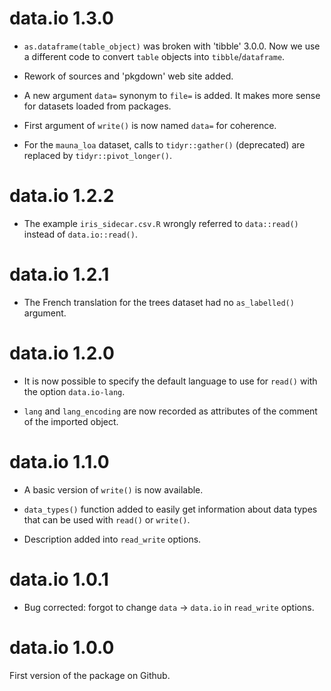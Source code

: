 # data.io 1.3.0

- `as.dataframe(table_object)` was broken with 'tibble' 3.0.0. Now we use a different code to convert `table` objects into `tibble`/`dataframe`. 

- Rework of sources and 'pkgdown' web site added.

- A new argument `data=` synonym to `file=` is added. It makes more sense for datasets loaded from packages.

- First argument of `write()` is now named `data=` for coherence.

- For the `mauna_loa` dataset, calls to `tidyr::gather()` (deprecated) are replaced by `tidyr::pivot_longer()`.

# data.io 1.2.2

- The example `iris_sidecar.csv.R` wrongly referred to `data::read()` instead of `data.io::read()`.

# data.io 1.2.1

- The French translation for the trees dataset had no `as_labelled()` argument.

# data.io 1.2.0

- It is now possible to specify the default language to use for `read()` with the option `data.io-lang`.

- `lang` and `lang_encoding` are now recorded as attributes of the comment of the imported object.

# data.io 1.1.0

- A basic version of `write()` is now available.

- `data_types()` function added to easily get information about data types that can be used with `read()` or `write()`.

- Description added into `read_write` options.

# data.io 1.0.1

- Bug corrected: forgot to change `data` -> `data.io` in `read_write` options.

# data.io 1.0.0

First version of the package on Github.
